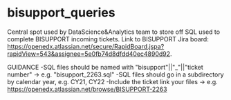 # bisupport_queries
Central spot used by DataScience&Analytics team to store off SQL
 used to complete BISUPPORT incoming tickets.
 Link to BISUPPORT Jira board: https://openedx.atlassian.net/secure/RapidBoard.jspa?rapidView=543&assignee=5e0fb74d8dfdd40ec4890d92.

GUIDANCE
-SQL files should be named with "bisupport"||"_"||"ticket number" -> e.g. "bisupport_2263.sql"
-SQL files should go in a subdirectory by calendar year, e.g. CY21, CY22
-Include the ticket link your files -> e.g. https://openedx.atlassian.net/browse/BISUPPORT-2263
